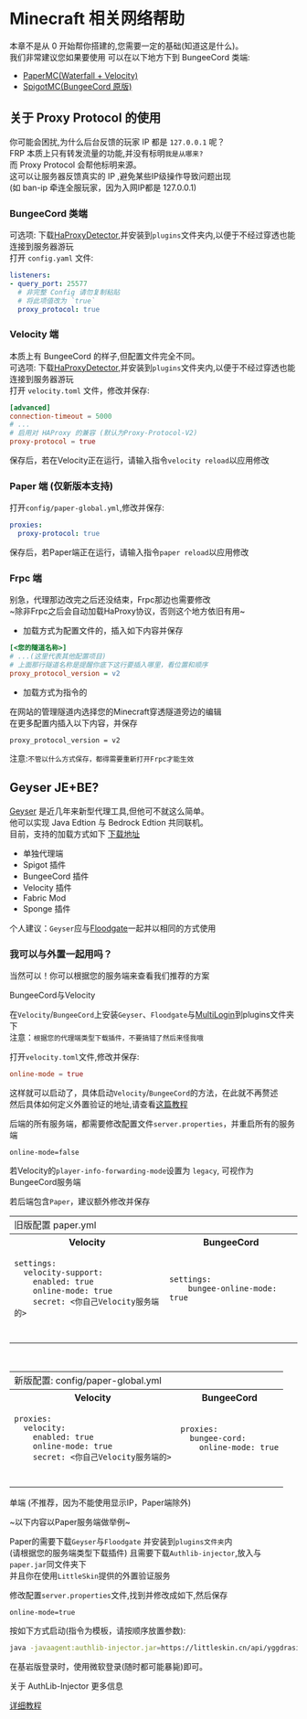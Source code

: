 # Minecraft 相关网络帮助

本章不是从 0 开始帮你搭建的,您需要一定的基础(知道这是什么)。<br>
我们非常建议您如果要使用
可以在以下地方下到 BungeeCord 类端:
- [PaperMC(Waterfall + Velocity)](https://papermc.io/downloads#Waterfall)
- [SpigotMC(BungeeCord 原版)](https://www.spigotmc.org/wiki/bungeecord/)

## 关于 Proxy Protocol 的使用

你可能会困扰,为什么后台反馈的玩家 IP 都是 `127.0.0.1` 呢？<br>
FRP 本质上只有转发流量的功能,并没有标明`我是从哪来? `<br>
而 Proxy Protocol 会帮他标明来源。<br>
这可以让服务器反馈真实的 IP ,避免某些IP级操作导致问题出现 <br>
(如 ban-ip 牵连全服玩家，因为入网IP都是 127.0.0.1)

### BungeeCord 类端

可选项: 下载[HaProxyDetector](https://github.com/andylizi/haproxy-detector/releases),并安装到`plugins`文件夹内,以便于不经过穿透也能连接到服务器游玩<br>
打开 `config.yaml` 文件:
```yaml
listeners:
- query_port: 25577
  # 非完整 Config 请勿复制粘贴
  # 将此项值改为 `true`
  proxy_protocol: true
```

### Velocity 端

本质上有 BungeeCord 的样子,但配置文件完全不同。<br>
可选项: 下载[HaProxyDetector](https://github.com/andylizi/haproxy-detector/releases),并安装到`plugins`文件夹内,以便于不经过穿透也能连接到服务器游玩<br>
打开 `velocity.toml` 文件，修改并保存:
```toml
[advanced]
connection-timeout = 5000
# ...
# 启用对 HAProxy 的兼容 (默认为Proxy-Protocol-V2)
proxy-protocol = true
```
保存后，若在Velocity正在运行，请输入指令`velocity reload`以应用修改

### Paper 端 (仅新版本支持)

打开`config/paper-global.yml`,修改并保存:
```yaml
proxies:
  proxy-protocol: true
```
保存后，若Paper端正在运行，请输入指令`paper reload`以应用修改

### Frpc 端

别急，代理那边改完之后还没结束，Frpc那边也需要修改<br>
~除非Frpc之后会自动加载HaProxy协议，否则这个地方依旧有用~

- 加载方式为配置文件的，插入如下内容并保存
```ini
[<您的隧道名称>]
# ...(这里代表其他配置项目)
# 上面那行隧道名称是提醒你底下这行要插入哪里，看位置和顺序
proxy_protocol_version = v2
```

- 加载方式为指令的

在网站的管理隧道内选择您的Minecraft穿透隧道旁边的编辑<br>
在更多配置内插入以下内容，并保存
```
proxy_protocol_version = v2
```

注意:`不管以什么方式保存，都得需要重新打开Frpc才能生效`

## Geyser JE+BE?

[Geyser](https://geysermc.org/) 是近几年来新型代理工具,但他可不就这么简单。<br>
他可以实现 Java Edtion 与 Bedrock Edtion 共同联机。<br>
目前，支持的加载方式如下 [下载地址](https://ci.opencollab.dev/job/GeyserMC/job/Geyser/job/master/)
- 单独代理端
- Spigot 插件
- BungeeCord 插件
- Velocity 插件
- Fabric Mod
- Sponge 插件

个人建议：`Geyser`应与[Floodgate](https://ci.opencollab.dev/job/GeyserMC/job/Floodgate/job/master/)一起并以相同的方式使用

### 我可以与外置一起用吗？

当然可以！你可以根据您的服务端来查看我们推荐的方案

<detail><summary>BungeeCord与Velocity</summary>
  
  在`Velocity`/`BungeeCord`上安装`Geyser`、`Floodgate`与[MultiLogin](https://github.com/CaaMoe/MultiLogin/releases)到plugins文件夹下<br>
  注意：`根据您的代理端类型下载插件，不要搞错了然后来怪我哦`
  
  打开`velocity.toml`文件,修改并保存:
  ```toml
  online-mode = true
  ```
  
  这样就可以启动了，具体启动`Velocity`/`BungeeCord`的方法，在此就不再赘述<br>
  然后具体如何定义外置验证的地址,请查看[这篇教程](https://github.com/CaaMoe/MultiLogin/wiki/Home/985360ab3ae75312e019001f5dccc515d57b5a0d)
  
  后端的所有服务端，都需要修改配置文件`server.properties`，并重启所有的服务端
  ```properties
  online-mode=false
  ```
  若Velocity的`player-info-forwarding-mode`设置为 `legacy`, 可视作为BungeeCord服务端
  
  若后端包含`Paper`，建议额外修改并保存
    <table>
    <tr> <td  colspan="2">旧版配置 paper.yml</td> </tr>
    <tr> <th>Velocity</th> <th>BungeeCord</th> </tr>
    <tr>
<td><pre><code class="language-yaml">settings:
  velocity-support:
    enabled: true
    online-mode: true
    secret: <你自己Velocity服务端的>
</code><pre></td>
<td><pre><code class="language-yaml">settings: 
    bungee-online-mode: true
</code><pre></td>
    </tr>
  </table><br>
  
  
  <table>
    <tr> <td  colspan="2">新版配置: config/paper-global.yml </td> </tr>
    <tr> <th>Velocity</th> <th>BungeeCord</th> </tr>
    <tr>
<td><pre><code class="language-yaml">proxies:
  velocity:
    enabled: true
    online-mode: true
    secret: <你自己Velocity服务端的>
</code><pre></td>
<td><pre><code class="language-yaml">proxies:
  bungee-cord:
    online-mode: true
</code><pre></td>
    </tr>
  </table>
  
</detail>

<detail><mark><summary>单端 (不推荐，因为不能使用显示IP，Paper端除外)</summary></mark>
  
  ~以下内容以Paper服务端做举例~
  
  Paper的需要下载`Geyser`与`Floodgate` 并安装到`plugins文件夹`内<br>
  (请根据您的服务端类型下载插件)
  且需要下载`Authlib-injector`,放入与`paper.jar`同文件夹下<br>
  并且你在使用`LittleSkin`提供的外置验证服务
  
  修改配置`server.properties`文件,找到并修改成如下,然后保存
  ```properties
  online-mode=true
  ```  
  按如下方式启动(指令为模板，请按顺序放置参数):
  ```bash
  java -javaagent:authlib-injector.jar=https://littleskin.cn/api/yggdrasil -jar spigot.jar
  ```
  在基岩版登录时，使用微软登录(随时都可能暴毙)即可。
  
</detail>

<detail><summary>关于 AuthLib-Injector 更多信息</summary>
  
[详细教程](https://github.com/yushijinhun/authlib-injector/wiki/%E5%9C%A8-Minecraft-%E6%9C%8D%E5%8A%A1%E7%AB%AF%E4%BD%BF%E7%94%A8-authlib-injector)
</detail>
